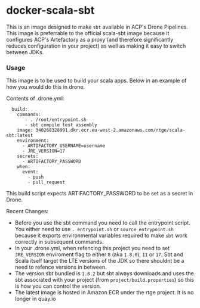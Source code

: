 # docker-scala-sbt

This is an image designed to make `sbt` available in ACP's Drone Pipelines. This image is preferrable to the official scala-sbt image because it configures ACP's Artefactory as a proxy (and therefore significantly reduces configuration in your project) as well as making it easy to switch between JDKs.

### Usage

This image is to be used to build your scala apps. Below in an example of how you would do this in drone.

Contents of .drone.yml:
```
  build:
    commands:
       - . /root/entrypoint.sh
       - sbt compile test assembly
    image: 340268328991.dkr.ecr.eu-west-2.amazonaws.com/rtge/scala-sbt:latest
    environment:
      - ARTIFACTORY_USERNAME=username
      - JRE_VERSION=17
    secrets:
      - ARTIFACTORY_PASSWORD
    when:
      event:
        - push
        - pull_request

```

This build script expects ARTIFACTORY_PASSWORD to be set as a secret in Drone.


Recent Changes:
  * Before you use the sbt command you need to call the entrypoint script. You either need to use `. entrypoint.sh` or `source entrypoint.sh` because it exports environmental variables required to make `sbt` work correctly in subsequent commands.
  * In your .drone.yml, when refencing this project you need to set `JRE_VERSION` enviroment flag to either `8` (aka `1.8.0`), `11` or `17`. Sbt and Scala itself target the LTE versions of the JDK so there shouldnt be a need to refence versions in between.
  * The version sbt bundled is `1.8.2` but sbt always downloads and uses the sbt associated with your project (from `project/build.properties`) so this is how you can control the version.
  * The latest image is hosted in Amazon ECR under the rtge project. It is no longer in quay.io
